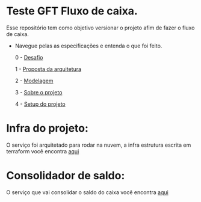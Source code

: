 # Teste GFT Fluxo de caixa.

Esse repositório tem como objetivo versionar o projeto afim de fazer o fluxo de caixa.


* Navegue pelas as especificações e entenda o que foi feito.

	0 - [Desafio](/.doc/0000-desafio.md)

	1 - [Proposta da arquitetura](/.doc/0001-proposta-arquitetura-controle-de-caixa-EDA.md)
 
	2 - [Modelagem](/.doc/0002-modelagem-banco-de-dados.md)
 
	3 - [Sobre o projeto](/.doc/0003-especificações-do-projeto.md)
 
	4 - [Setup do projeto](/.doc/0004-faça-você-mesmo-o-setup.md)


# Infra do projeto:

O serviço foi arquitetado para rodar na nuvem, a infra estrutura escrita em terraform você encontra [aqui](https://github.com/romymoura/fluxo-de-caixa-infra)

# Consolidador de saldo:

O serviço que vai consolidar o saldo do caixa você encontra [aqui](https://github.com/romymoura/fluxo-de-caixa-consolidacao)